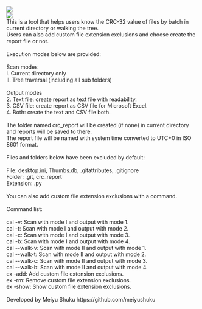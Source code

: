 <img src="https://imgur.com/XEB6vDQ">
<br>
<img src="https://imgur.com/XEB6vDQ">
<br>
This is a tool that helps users know the CRC-32 value of  files by batch in current directory or walking the tree.
<br>
Users can also add custom file extension exclusions and choose create the report file or not.
<br>
<br>
Execution modes below are provided:
<br>
<br>
Scan modes
<br>
I. Current directory only
<br>
II. Tree traversal (including all sub folders)
<br>
<br>
Output modes
<br>
2. Text file: create report as text file with readability.
<br>
3. CSV file: create report as CSV file for Microsoft Excel.
<br>
4. Both: create the text and CSV file both.
<br>
<br>
The folder named crc_report will be created (if none) in current directory and reports will be saved to there.
<br>
The report file will be named with system time converted to UTC+0 in ISO 8601 format.
<br>
<br>
Files and folders below have been excluded by default:
<br>
<br>
File: desktop.ini, Thumbs.db, .gitattributes, .gitignore
<br>
Folder: .git, crc_report
<br>
Extension: .py
<br>
<br>
You can also add custom file extension exclusions with a command.
<br>
<br>
Command list:
<br>
<br>
cal -v: Scan with mode I and output with mode 1.
<br>
cal -t: Scan with mode I and output with mode 2.
<br>
cal -c: Scan with mode I and output with mode 3.
<br>
cal -b: Scan with mode I and output with mode 4.
<br>
cal --walk-v: Scan with mode II and output with mode 1.
<br>
cal --walk-t: Scan with mode II and output with mode 2.
<br>
cal --walk-c: Scan with mode II and output with mode 3.
<br>
cal --walk-b: Scan with mode II and output with mode 4.
<br>
ex -add: Add custom file extension exclusions.
<br>
ex -rm: Remove custom file extension exclusions.
<br>
ex -show: Show custom file extension exclusions.
<br>
<br>
Developed by Meiyu Shuku https://github.com/meiyushuku
